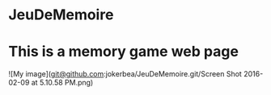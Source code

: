# JeuDeMemoire
# This is a memory game web page
![My image](git@github.com:jokerbea/JeuDeMemoire.git/Screen Shot 2016-02-09 at 5.10.58 PM.png)
